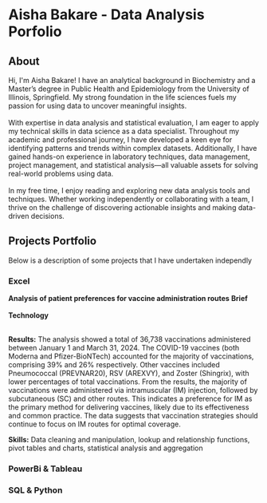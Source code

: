 <h1>Aisha Bakare - Data Analysis Porfolio</h1>
<h2>About</h2>
<p>Hi, I'm Aisha Bakare! I have an analytical background in Biochemistry and a Master’s degree in Public Health and Epidemiology from the University of Illinois, Springfield. My strong foundation in the life sciences fuels my passion for using data to uncover meaningful insights.<br></br>
With expertise in data analysis and statistical evaluation, I am eager to apply my technical skills in data science as a data specialist. Throughout my academic and professional journey, I have developed a keen eye for identifying patterns and trends within complex datasets. Additionally, I have gained hands-on experience in laboratory techniques, data management, project management, and statistical analysis—all valuable assets for solving real-world problems using data.<br></br>
In my free time, I enjoy reading and exploring new data analysis tools and techniques. Whether working independently or collaborating with a team, I thrive on the challenge of discovering actionable insights and making data-driven decisions.
</p>
<h2>Projects Portfolio</h2>
<p>Below is a description of some projects that I have undertaken independly</p>
<h3>Excel</h3>
<strong>Analysis of patient preferences for vaccine administration routes</strong>
<Strong>Brief</Strong><br></br>
<Strong>Technology</Strong><br></br>
<p><Strong>Results:</Strong> The analysis showed a total of 36,738 vaccinations administered between January 1 and March 31, 2024. 
The COVID-19 vaccines (both Moderna and Pfizer-BioNTech) accounted for the majority of vaccinations, comprising 39% and 26% respectively. Other vaccines included Pneumococcal (PREVNAR20), RSV (AREXVY), and Zoster (Shingrix), with lower percentages of total vaccinations.
From the results, the majority of vaccinations were administered via intramuscular (IM) injection, followed by subcutaneous (SC) and other routes. This indicates a preference for IM as the primary method for delivering vaccines, likely due to its effectiveness and common practice. The data suggests that vaccination strategies should continue to focus on IM routes for optimal coverage.
</p>
<p><Strong>Skills:</Strong> Data cleaning and manipulation, lookup and relationship functions, pivot tables and charts, statistical analysis and aggregation
</p>

<h3>PowerBi & Tableau</h3>
<h3>SQL & Python</h3>
